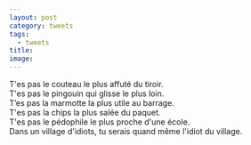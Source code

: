```yaml
---
layout: post
category: tweets
tags:
  - tweets
title: 
image:
---
```

T'es pas le couteau le plus affuté du tiroir.  
T'es pas le pingouin qui glisse le plus loin.   
T’es pas la marmotte la plus utile au barrage.  
T'es pas la chips la plus salée du paquet.  
T'es pas le pédophile le plus proche d'une école.  
Dans un village d'idiots, tu serais quand même l'idiot du village.